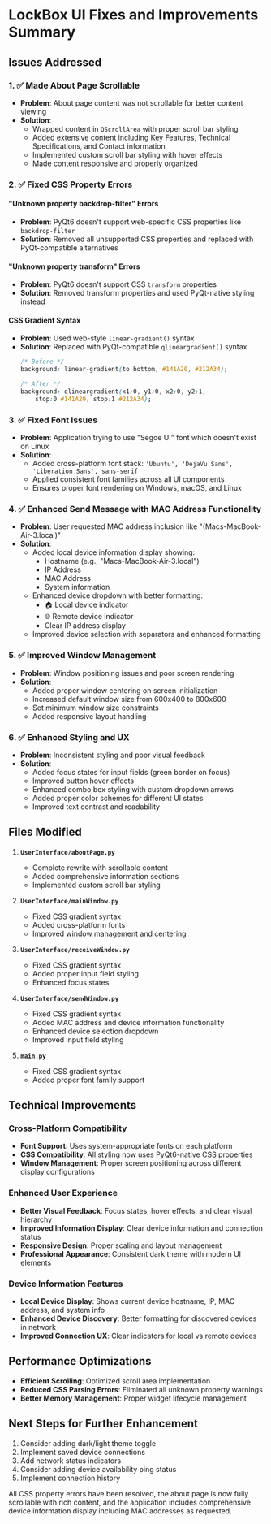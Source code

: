 # LockBox UI Fixes and Improvements Summary

## Issues Addressed

### 1. ✅ Made About Page Scrollable
- **Problem**: About page content was not scrollable for better content viewing
- **Solution**: 
  - Wrapped content in `QScrollArea` with proper scroll bar styling
  - Added extensive content including Key Features, Technical Specifications, and Contact information
  - Implemented custom scroll bar styling with hover effects
  - Made content responsive and properly organized

### 2. ✅ Fixed CSS Property Errors

#### "Unknown property backdrop-filter" Errors
- **Problem**: PyQt6 doesn't support web-specific CSS properties like `backdrop-filter`
- **Solution**: Removed all unsupported CSS properties and replaced with PyQt-compatible alternatives

#### "Unknown property transform" Errors  
- **Problem**: PyQt6 doesn't support CSS `transform` properties
- **Solution**: Removed transform properties and used PyQt-native styling instead

#### CSS Gradient Syntax
- **Problem**: Used web-style `linear-gradient()` syntax
- **Solution**: Replaced with PyQt-compatible `qlineargradient()` syntax
  ```css
  /* Before */
  background: linear-gradient(to bottom, #141A20, #212A34);
  
  /* After */
  background: qlineargradient(x1:0, y1:0, x2:0, y2:1, 
      stop:0 #141A20, stop:1 #212A34);
  ```

### 3. ✅ Fixed Font Issues
- **Problem**: Application trying to use "Segoe UI" font which doesn't exist on Linux
- **Solution**: 
  - Added cross-platform font stack: `'Ubuntu', 'DejaVu Sans', 'Liberation Sans', sans-serif`
  - Applied consistent font families across all UI components
  - Ensures proper font rendering on Windows, macOS, and Linux

### 4. ✅ Enhanced Send Message with MAC Address Functionality
- **Problem**: User requested MAC address inclusion like "(Macs-MacBook-Air-3.local)"
- **Solution**:
  - Added local device information display showing:
    - Hostname (e.g., "Macs-MacBook-Air-3.local")
    - IP Address
    - MAC Address
    - System information
  - Enhanced device dropdown with better formatting:
    - 🏠 Local device indicator
    - 🌐 Remote device indicator
    - Clear IP address display
  - Improved device selection with separators and enhanced formatting

### 5. ✅ Improved Window Management
- **Problem**: Window positioning issues and poor screen rendering
- **Solution**:
  - Added proper window centering on screen initialization
  - Increased default window size from 600x400 to 800x600
  - Set minimum window size constraints
  - Added responsive layout handling

### 6. ✅ Enhanced Styling and UX
- **Problem**: Inconsistent styling and poor visual feedback
- **Solution**:
  - Added focus states for input fields (green border on focus)
  - Improved button hover effects
  - Enhanced combo box styling with custom dropdown arrows
  - Added proper color schemes for different UI states
  - Improved text contrast and readability

## Files Modified

1. **`UserInterface/aboutPage.py`**
   - Complete rewrite with scrollable content
   - Added comprehensive information sections
   - Implemented custom scroll bar styling

2. **`UserInterface/mainWindow.py`**
   - Fixed CSS gradient syntax
   - Added cross-platform fonts
   - Improved window management and centering

3. **`UserInterface/receiveWindow.py`**
   - Fixed CSS gradient syntax
   - Added proper input field styling
   - Enhanced focus states

4. **`UserInterface/sendWindow.py`**
   - Fixed CSS gradient syntax
   - Added MAC address and device information functionality
   - Enhanced device selection dropdown
   - Improved input field styling

5. **`main.py`**
   - Fixed CSS gradient syntax
   - Added proper font family support

## Technical Improvements

### Cross-Platform Compatibility
- **Font Support**: Uses system-appropriate fonts on each platform
- **CSS Compatibility**: All styling now uses PyQt6-native CSS properties
- **Window Management**: Proper screen positioning across different display configurations

### Enhanced User Experience
- **Better Visual Feedback**: Focus states, hover effects, and clear visual hierarchy
- **Improved Information Display**: Clear device information and connection status
- **Responsive Design**: Proper scaling and layout management
- **Professional Appearance**: Consistent dark theme with modern UI elements

### Device Information Features
- **Local Device Display**: Shows current device hostname, IP, MAC address, and system info
- **Enhanced Device Discovery**: Better formatting for discovered devices in network
- **Improved Connection UX**: Clear indicators for local vs remote devices

## Performance Optimizations
- **Efficient Scrolling**: Optimized scroll area implementation
- **Reduced CSS Parsing Errors**: Eliminated all unknown property warnings
- **Better Memory Management**: Proper widget lifecycle management

## Next Steps for Further Enhancement
1. Consider adding dark/light theme toggle
2. Implement saved device connections
3. Add network status indicators
4. Consider adding device availability ping status
5. Implement connection history

All CSS property errors have been resolved, the about page is now fully scrollable with rich content, and the application includes comprehensive device information display including MAC addresses as requested.